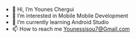 - 👋 Hi, I’m Younes Chergui
- 👀 I’m interested in Mobile Mobile Development
- 🌱 I’m currently learning Android Studio
- 📫 How to reach me Younessisou7@Gmail.com


